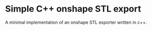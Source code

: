 
# Simple C++ onshape STL export

A minimal implementation of an onshape STL exporter written in c++.
